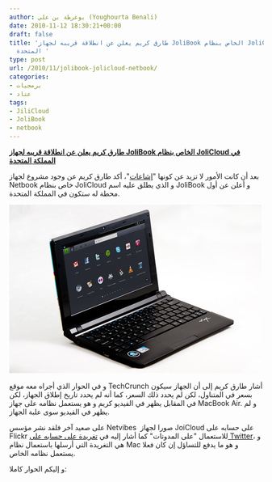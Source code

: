 ```yaml
---
author: يوغرطة بن علي (Youghourta Benali)
date: 2010-11-12 18:30:21+00:00
draft: false
title: 'طارق كريم يعلن عن انطلاقة قريبه لجهاز JoliBook الخاص بنظام JoliCloud في المملكة
  المتحدة '
type: post
url: /2010/11/jolibook-jolicloud-netbook/
categories:
- برمجيات
- عتاد
tags:
- JiliCloud
- JoliBook
- netbook
---
```


**[طارق كريم يعلن عن انطلاقة قريبه لجهاز JoliBook الخاص بنظام JoliCloud في المملكة المتحدة](https://www.it-scoop.com/2010/11/jolibook-jolicloud-netbook/)**




بعد أن كانت الأمور لا تزيد عن كونها "[إشاعات](https://www.it-scoop.com/2010/10/jolicloud-jolibook-netbook/)"، أكد طارق كريم عن وجود مشروع لجهاز Netbook خاص بنظام JoliCloud و الذي يطلق عليه اسم JoliBook و أعلن عن أول محطة له ستكون في المملكة المتحدة.


[![](5169606200_f5064183c1.jpg )
](https://www.it-scoop.com/2010/11/jolibook-jolicloud-netbook/)

و في الحوار الذي أجراه معه موقع TechCrunch أشار طارق كريم إلى أن الجهاز سيكون بسعر في المتناول، لكن لم يحدد ذلك السعر، كما أنه لم يحدد تاريخ إطلاق الجهاز، لكن في المقابل يظهر في الفيديو كريم و هو يستعمل نظامه على جهاز MacBook Air. و لم يظهر في الفيديو سوى علبة الجهاز.

على صعيد آخر فلقد نشر مؤسس Netvibes  صورا لجهاز JoiCloud على حسابه على Flickr للاستعمال "على المدونات" كما أشار إليه في [تغريدة على حسابه على Twitter](http://twitter.com/tariqkrim/status/3094661862260738)، و هي التغريدة التي أرسلها باستعمال نظام Mac و هو ما يدفع للتساؤل إن كان فعلا يستعمل نظامه الخاص.

و إليكم الحوار كاملا:

<!-- more -->

